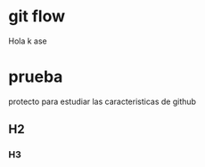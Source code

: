git flow
========

Hola k ase

# prueba
protecto para estudiar las caracteristicas de github

## H2

### H3
